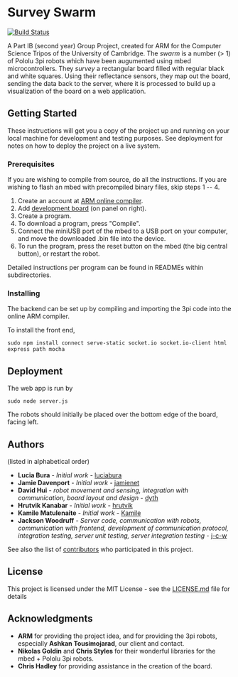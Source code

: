 # Survey Swarm

[![Build Status](https://travis-ci.org/dyth/ARMSurveySwarm.svg?branch=master)](https://travis-ci.org/dyth/ARMSurveySwarm)

A Part IB (second year) Group Project, created for ARM for the Computer Science Tripos of the University of Cambridge. The *swarm* is a number (> 1) of Pololu 3pi robots which have been augumented using mbed microcontrollers. They *survey* a rectangular board filled with regular black and white squares. Using their reflectance sensors, they map out the board, sending the data back to the server, where it is processed to build up a visualization of the board on a web application.


## Getting Started

These instructions will get you a copy of the project up and running on your local machine for development and testing purposes. See deployment for notes on how to deploy the project on a live system.

### Prerequisites

If you are wishing to compile from source, do all the instructions. If you are wishing to flash an mbed with precompiled binary files, skip steps 1 -- 4.

1. Create an account at [ARM online compiler](https://developer.mbed.org/compiler).
2. Add [development board](https://developer.mbed.org/platforms/mbed-LPC1768/) (on panel on right).
3. Create a program.
4. To download a program, press "Compile".
5. Connect the miniUSB port of the mbed to a USB port on your computer, and move the downloaded .bin file into the device. 
5. To run the program, press the reset button on the mbed (the big central button), or restart the robot.

Detailed instructions per program can be found in READMEs within subdirectories.

### Installing
The backend can be set up by compiling and importing the 3pi code into the online ARM compiler.

To install the front end, 
```
sudo npm install connect serve-static socket.io socket.io-client html express path mocha
```


## Deployment
The web app is run by
```
sudo node server.js
```
The robots should initially be placed over the bottom edge of the board, facing left.

## Authors
(listed in alphabetical order)

* **Lucia Bura** - *Initial work* - [luciabura](https://github.com/luciabura)
* **Jamie Davenport** - *Initial work* - [jamienet](https://github.com/jamienet)
* **David Hui** - *robot movement and sensing, integration with communication, board layout and design* - [dyth](https://github.com/dyth)
* **Hrutvik Kanabar** - *Initial work* - [hrutvik](https://github.com/hrutvik)
* **Kamile Matulenaite** - *Initial work* - [Kamile](https://github.com/Kamile)
* **Jackson Woodruff** - *Server code, communication with robots, communication with frontend, development of communication protocol, integration testing, server unit testing, server integration testing* - [j-c-w](https://github.com/j-c-w)

See also the list of [contributors](https://github.com/dyth/ARMSurveySwarm/contributors) who participated in this project.

## License

This project is licensed under the MIT License - see the [LICENSE.md](LICENSE.md) file for details

## Acknowledgments

* **ARM** for providing the project idea, and for providing the 3pi robots, especially **Ashkan Tousimojarad**, our client and contact.
* **Nikolas Goldin** and **Chris Styles** for their wonderful libraries for the mbed + Pololu 3pi robots.
*  **Chris Hadley** for providing assistance in the creation of the board.

